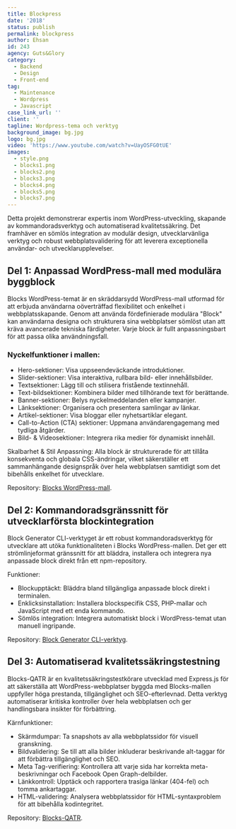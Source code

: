 ```yaml
---
title: Blockpress
date: '2018'
status: publish
permalink: blockpress
author: Ehsan
id: 243
agency: Guts&Glory
category:
  - Backend
  - Design
  - Front-end
tag:
  - Maintenance
  - Wordpress
  - Javascript
case_link_url: ''
client: ''
tagline: Wordpress-tema och verktyg
background_image: bg.jpg
logo: bg.jpg
video: 'https://www.youtube.com/watch?v=UayOSFG0tUE'
images:
  - style.png
  - blocks1.png
  - blocks2.png
  - blocks3.png
  - blocks4.png
  - blocks5.png
  - blocks7.png
---
```

Detta projekt demonstrerar expertis inom WordPress-utveckling, skapande av kommandoradsverktyg och automatiserad kvalitetssäkring. Det framhäver en sömlös integration av modulär design, utvecklarvänliga verktyg och robust webbplatsvalidering för att leverera exceptionella användar- och utvecklarupplevelser.

<h2>Del 1: Anpassad WordPress-mall med modulära byggblock</h2>
Blocks WordPress-temat är en skräddarsydd WordPress-mall utformad för att erbjuda användarna oöverträffad flexibilitet och enkelhet i webbplatsskapande. Genom att använda fördefinierade modulära "Block" kan användarna designa och strukturera sina webbplatser sömlöst utan att kräva avancerade tekniska färdigheter. Varje block är fullt anpassningsbart för att passa olika användningsfall.

<br />
<h3>Nyckelfunktioner i mallen:</h3>

- Hero-sektioner: Visa uppseendeväckande introduktioner.
- Slider-sektioner: Visa interaktiva, rullbara bild- eller innehållsbilder.
- Textsektioner: Lägg till och stilisera fristående textinnehåll.
- Text-bildsektioner: Kombinera bilder med tillhörande text för berättande.
- Banner-sektioner: Belys nyckelmeddelanden eller kampanjer.
- Länksektioner: Organisera och presentera samlingar av länkar.
- Artikel-sektioner: Visa bloggar eller nyhetsartiklar elegant.
- Call-to-Action (CTA) sektioner: Uppmana användarengagemang med tydliga åtgärder.
- Bild- & Videosektioner: Integrera rika medier för dynamiskt innehåll.

Skalbarhet & Stil Anpassning: Alla block är strukturerade för att tillåta konsekventa och globala CSS-ändringar, vilket säkerställer ett sammanhängande designspråk över hela webbplatsen samtidigt som det bibehålls enkelhet för utvecklare.

Repository: [Blocks WordPress-mall](https://github.com/ehsanpo/Blocks/).

<h2>Del 2: Kommandoradsgränssnitt för utvecklarförsta blockintegration</h2>
Block Generator CLI-verktyget är ett robust kommandoradsverktyg för utvecklare att utöka funktionaliteten i Blocks WordPress-mallen. Det ger ett strömlinjeformat gränssnitt för att bläddra, installera och integrera nya anpassade block direkt från ett npm-repository.

Funktioner:

- Blockupptäckt: Bläddra bland tillgängliga anpassade block direkt i terminalen.
- Enklicksinstallation: Installera blockspecifik CSS, PHP-mallar och JavaScript med ett enda kommando.
- Sömlös integration: Integrera automatiskt block i WordPress-temat utan manuell ingripande.

Repository: [Block Generator CLI-verktyg](https://github.com/ehsanpo/block-gen).

<h2>Del 3: Automatiserad kvalitetssäkringstestning</h2>
Blocks-QATR är en kvalitetssäkringstestkörare utvecklad med Express.js för att säkerställa att WordPress-webbplatser byggda med Blocks-mallen uppfyller höga prestanda, tillgänglighet och SEO-efterlevnad. Detta verktyg automatiserar kritiska kontroller över hela webbplatsen och ger handlingsbara insikter för förbättring.

Kärnfunktioner:

- Skärmdumpar: Ta snapshots av alla webbplatssidor för visuell granskning.
- Bildvalidering: Se till att alla bilder inkluderar beskrivande alt-taggar för att förbättra tillgänglighet och SEO.
- Meta Tag-verifiering: Kontrollera att varje sida har korrekta meta-beskrivningar och Facebook Open Graph-delbilder.
- Länkkontroll: Upptäck och rapportera trasiga länkar (404-fel) och tomma ankartaggar.
- HTML-validering: Analysera webbplatssidor för HTML-syntaxproblem för att bibehålla kodintegritet.

Repository: [Blocks-QATR](https://github.com/ehsanpo/Blocks-QATR).
